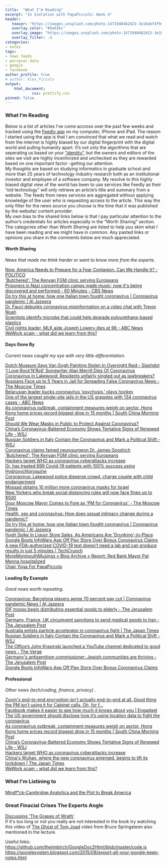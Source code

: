 ```yaml
---
title:  "What I’m Reading"
excerpt: "In Isolation with PapaPiccolo: Week 4"
header:
   teaser: "https://images.unsplash.com/photo-1471948482423-3e18abf4f944?ixlib=rb-1.2.1&ixid=eyJhcHBfaWQiOjEyMDd9"
   overlay_color: "#5e616c"
   overlay_image: "https://images.unsplash.com/photo-1471948482423-3e18abf4f944?ixlib=rb-1.2.1&ixid=eyJhcHBfaWQiOjEyMDd9"
   overlay_filter: .4
categories:
- notes
tags:
- news feeds
- personal data
- google
- facebook
author_profile: true
# author: Alex_Piccolo
output:
    html_document:
            css: prettify.css
pinned: false
---
```


### **What I’m Reading**

Below is a list of articles I’ve come accross over the past few weeks and tracked using the [Feedly app](https://feedly.com) on my computer, iPhone and iPad. The reason I started using the app is that I am convinced that what we read and watch from the internet is highly biased by our digital fingerprint with the digital world and pulling humanity apart. It’s not only the algorithms that are seperating us based on your [“identity”](https://piccoloa.github.io/entityresolution_over/), but the owners and editors of the sites we visit are highly incentivized and unchecked as they are rewarded based on one important factor -getting our attention.  
My thoughts are based on studying informatics in graduate school and more than 25 years of technology industry research both as an institutional investor and employee of a software company. My resolve to this highly biased digital view of the world has been to use services like Feedly as their “old technology” will only retrieve an article’s title and summary from a website. The feeds from news services are aggregated without applying knowledge of the user who is requesting access to the article. This way the only filter for the news source you choose is the time that it was published by the website/ content provider.  
My own bias to the shared links below is that I pay particular attention to the author’s credentials for articles especially in the “Worth Sharing” section. The categories other than _Worth Sharing_ are listed to help you skim what I have been reading and we might have in common.  Any pasted links or opinions you share in the comments below are much appreciated. 

#### Worth Sharing

*News that made me think harder or want to know more from the experts.*

[Now, America Needs to Prepare for a Fear Contagion. Can We Handle It? - POLITICO](https://www.politico.com/news/magazine/2020/03/31/coronavirus-americafear-contagion-can-we-handle-it-157711)     
['Butchered': The Kenyan FGM clinic serving Europeans](https://www.aljazeera.com/indepth/features/kenyan-fgm-clinic-serving-europeans-200317161309188.html)     
[Prisoners in Nazi concentration camps made music; now it's being discovered and performed - 60 Minutes - CBS News](https://www.cbsnews.com/news/holocaust-prisoners-in-nazi-concentration-camps-made-music-now-being-discovered-and-performed-60-minutes-2019-12-15/)     
[Do try this at home: how one Italian town fought coronavirus | Coronavirus pandemic | Al Jazeera](https://www.aljazeera.com/indepth/opinion/home-italian-town-fought-coronavirus-200326110756424.html)   
[Dr. Fauci debunks coronavirus misinformation on a video chat with Trevor Noah](https://mashable.com/video/trevor-noah-dr-fauci-coronavirus-misinformation/)   
[Scientists identify microbe that could help degrade polyurethane-based plastics](https://phys.org/news/2020-03-scientists-microbe-degrade-polyurethane-based-plastics.html)   
[Civil rights leader, MLK aide Joseph Lowery dies at 98 - ABC News](https://abcnews.go.com/Politics/wireStory/civil-rights-leader-mlk-aide-joseph-lowery-dies-69850296)   
[WeWork scam - what did we learn from this?](https://www.bustle.com/p/rebekah-neumanns-search-for-enlightenment-fueled-weworks-collapse-22581874?utm_source=pocket-newtab)   

#### Days Gone By

*Current news caught my eye with very little differentiation.*

[Dutch Museum Says Van Gogh Painting Stolen In Overnight Raid - Slashdot](https://tech.slashdot.org/story/20/03/30/226224/)   
[‘I Love Rock’N’Roll’ Songwriter Alan Merrill Dies Of Coronavirus](https://www.forbes.com/sites/markbeech/2020/03/30/i-love-rocknroll-songwriter-alan-merrill-dies-of-coronavirus/)  
[Coronavirus in Lakewood: Residents unfairly singled out as lawbreakers?](https://www.app.com/story/news/health/2020/03/31/coronavirus-lakewood-residents-unfairly-singled-out-lawbreakers/5086904002/)   
[Russians Face up to 5 Years in Jail for Spreading False Coronavirus News - The Moscow Times](https://www.themoscowtimes.com/2020/03/31/russians-face-up-to-5-years-in-jail-for-spreading-false-coronavirus-news-a69808)   
[Belarusian leader bucks coronavirus 'psychosis,' plays hockey](https://www.nbcnews.com/news/world/belarusian-leader-bucks-coronavirus-psychosis-plays-hockey-n1172041)   
[One of the largest single-site jails in the US grapples with 134 coronavirus cases - ABC News](https://abcnews.go.com/Health/largest-single-site-jails-us-grapples-134-coronavirus/story?id=69871778)   
[As coronavirus outbreak, containment measures weigh on sector, Hong Kong home prices record biggest drop in 15 months | South China Morning Post](https://www.scmp.com/business/article/3077697/coronavirus-outbreak-containment-measures-weigh-sector-hong-kong-home)   
[Should We Wear Masks in Public to Protect Against Coronavirus?](https://www.newsweek.com/masks-covid-19-coronavirus-cdc-advice-1495179?utm_source=TopNews&utm_medium=Feed&utm_campaign=Partnerships)   
[China’s Coronavirus-Battered Economy Shows Tentative Signs of Renewed Life - WSJ](https://www.wsj.com/articles/chinas-coronavirus-battered-economy-shows-tentative-signs-of-renewed-life-11585629575)   
[Russian Soldiers in Italy Contain the Coronavirus and Mark a Political Shift - WSJ](https://www.wsj.com/articles/russian-soldiers-in-italy-contain-the-coronavirus-and-mark-a-political-shift-11585647002)   
[Coronavirus claims famed neurosurgeon Dr. James Goodrich](https://www.lohud.com/story/news/coronavirus/2020/03/30/coronavirus-claims-famed-neurosurgeon-dr-james-goodrich/5091116002/)   
['Butchered': The Kenyan FGM clinic serving Europeans](https://www.aljazeera.com/indepth/features/kenyan-fgm-clinic-serving-europeans-200317161309188.html)   
[Hackers target WHO as coronavirus cyberattacks increase](https://www.aljazeera.com/news/2020/03/hackers-target-coronavirus-cyberattacks-increase-200324034222076.html)   
[Dr. has treated 699 Covid-19 patients with 100% success using Hydroxychloroquine](https://techstartups.com/2020/03/28/dr-vladimir-zelenko-now-treated-699-coronavirus-patients-100-success-using-hydroxychloroquine-sulfate-zinc-z-pak-update/)   
[Coronavirus: Lakewood police disperse crowd, charge couple with child endangerment](https://www.app.com/story/news/local/jackson-lakewood/lakewood/2020/03/30/coronavirus-lakewood-police-disperse-crowd-child-endangerment/2938238001/)   
[Mossad obtains 10 million more coronavirus masks for Israel](https://www.jpost.com/Israel-News/Mossad-bought-10-million-coronavirus-masks-last-week-622890)   
[New Yorkers who break social distancing rules will now face fines up to $500](https://www.politico.com/states/new-york/albany/story/2020/03/29/new-yorkers-who-break-social-distancing-rules-will-now-face-fines-up-to-500-1269545)   
[Dour Moscow Mayor Comes to Fore as 'PM for Coronavirus' - The Moscow Times](https://www.themoscowtimes.com/2020/03/28/dour-moscow-mayor-comes-to-fore-as-pm-for-coronavirus-a69783)   
[Health, sex and coronavirus: How does sexual intimacy change during a pandemic?](https://www.nbcnews.com/think/opinion/health-sex-coronavirus-how-does-sexual-intimacy-change-during-pandemic-ncna1169811)   
[Do try this at home: how one Italian town fought coronavirus | Coronavirus pandemic | Al Jazeera](https://www.aljazeera.com/indepth/opinion/home-italian-town-fought-coronavirus-200326110756424.html)   
[Hugh Spike In Liquor Store Sales, As Americans Are 'Drunking'-in-Place](https://www.mediapost.com/publications/article/349145/hugh-spike-in-liquor-store-sales-as-americans-are.html)   
[Google Boots InfoWars App Off Play Store Over Bogus Coronavirus Claims](https://gizmodo.com/google-boots-infowars-app-off-play-store-over-bogus-cor-1842537116)   
[A new FDA-authorized COVID-19 test doesn’t need a lab and can produce results in just 5 minutes | TechCrunch](https://techcrunch.com/2020/03/27/a-new-fda-authorized-covid-19-test-doesnt-need-a-lab-and-can-produce-results-in-just-5-minutes/)   
[MoreMonmouthMusings » Blog Archive » Report: Red Bank Mayor Pat Menna hospitalized](https://moremonmouthmusings.net/2020/03/27/report-red-bank-mayor-pat-menna-hospitalized/)   
[Chair Yoga For PapaPiccolo](https://youtu.be/tp9bsz54MZM)   

#### Leading By Example

*Good news worth repeating.*

[Coronavirus: Barcelona players agree 70 percent pay cut | Coronavirus pandemic News | Al Jazeera](https://www.aljazeera.com/news/2020/03/coronavirus-barcelona-players-agree-70-percent-pay-cut-200331064903540.html)   
[IDF troops begin distributing essential goods to elderly - The Jerusalem Post](https://www.jpost.com/israel-news/idf-troops-begin-distributing-essential-goods-to-elderly-623036)   
[Germany, France, UK circumvent sanctions to send medical goods to Iran - The Jerusalem Post](https://www.jpost.com/international/germany-france-uk-circumvent-sanctions-to-send-medical-goods-to-iran-623037)   
[Australia enlists particle accelerator in coronavirus fight | The Japan Times](https://www.japantimes.co.jp/news/2020/03/31/asia-pacific/science-health-asia-pacific/australia-particle-accelerator-coronavirus/)   
[Russian Soldiers in Italy Contain the Coronavirus and Mark a Political Shift - WSJ](https://www.wsj.com/articles/russian-soldiers-in-italy-contain-the-coronavirus-and-mark-a-political-shift-11585647002)   
[The Office’s John Krasinski launched a YouTube channel dedicated to good news - The Verge](https://www.theverge.com/2020/3/30/21200161/john-krasinski-youtube-some-good-news-office-steve-carell-michael-scott-coronavirus)   
[Germany's antisemitism commissioner: Jewish communities are thriving - The Jerusalem Post](https://www.jpost.com/diaspora/germanys-antisemitism-commissioner-jewish-communities-are-thriving-623002)   
[Google Boots InfoWars App Off Play Store Over Bogus Coronavirus Claims](https://gizmodo.com/google-boots-infowars-app-off-play-store-over-bogus-cor-1842537116)   

#### Professional

*Other news (tech/coding, finance, privacy)   .*

[Zoom's end-to-end encryption isn't actually end-to-end at all. Good thing the PM isn't using it for Cabinet calls. Oh, for f...](https://www.theregister.co.uk/2020/04/01/zoom_spotlight/)   
[Facebook makes it easier to see how much it knows about you | Engadget](https://www.engadget.com/2020-03-30-facebook-instagram-download-your-data.html)   
[The US government should disclose how it’s using location data to fight the coronavirus](https://www.theverge.com/2020/3/31/21199654/location-data-coronavirus-us-response-covid-19-apple-google)   
[As coronavirus outbreak, containment measures weigh on sector, Hong Kong home prices record biggest drop in 15 months | South China Morning Post](https://www.scmp.com/business/article/3077697/coronavirus-outbreak-containment-measures-weigh-sector-hong-kong-home)   
[China’s Coronavirus-Battered Economy Shows Tentative Signs of Renewed Life - WSJ](https://www.wsj.com/articles/chinas-coronavirus-battered-economy-shows-tentative-signs-of-renewed-life-11585629575)   
[Hackers target WHO as coronavirus cyberattacks increase](https://www.aljazeera.com/news/2020/03/hackers-target-coronavirus-cyberattacks-increase-200324034222076.html)   
[China's Wuhan, where the new coronavirus emerged, begins to lift its lockdown | The Japan Times](https://www.japantimes.co.jp/news/2020/03/28/asia-pacific/chinas-wuhan-new-coronavirus-emerged-begins-lift-lockdown/)   
[WeWork scam - what did we learn from this?](https://www.bustle.com/p/rebekah-neumanns-search-for-enlightenment-fueled-weworks-collapse-22581874?utm_source=pocket-newtab)   


### What I'm Listining to  

[Mindf*ck-Cambridge Analytica and the Plot to Break America](https://www.audible.com/pd/Mindf-ck-Audiobook/0593209613?qid=1586051134&sr=1-1&ref=a_search_c3_lProduct_1_1&pf_rd_p=e81b7c27-6880-467a-b5a7-13cef5d729fe&pf_rd_r=6AXNJXPNM5HP4X1D02PG)

### Great Finacial Crises The Experts Angle  

[Discussing 'The Grapes of Wrath'](https://www.cornell.edu/video/discussing-the-grapes-of-wrath)  
If it's too long or not you really are not interested in the book try watching this video of [The Ghost of Tom Joad](https://www.youtube.com/watch?v=B-c6GphpAeY&list=RDB-c6GphpAeY&start_radio=1) video from Bruce Springsteen also mentioned in the lecture.




Useful links:
<https://github.com/thejimbirch/GoogleDoc2Html/blob/master/code.js>
<https://googlesystem.blogspot.com/2015/08/export-all-your-google-keep-notes.html>

